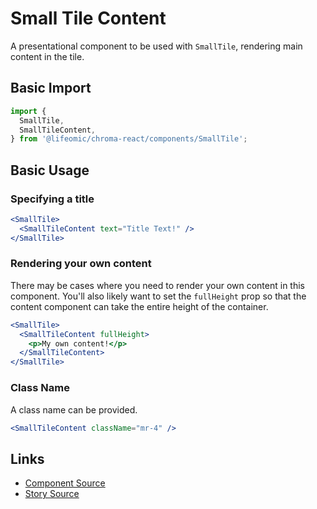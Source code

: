 # Small Tile Content

A presentational component to be used with `SmallTile`, rendering main content
in the tile.

<!-- STORY -->

## Basic Import

```js
import {
  SmallTile,
  SmallTileContent,
} from '@lifeomic/chroma-react/components/SmallTile';
```

## Basic Usage

### Specifying a title

```jsx
<SmallTile>
  <SmallTileContent text="Title Text!" />
</SmallTile>
```

### Rendering your own content

There may be cases where you need to render your own content in this component.
You'll also likely want to set the `fullHeight` prop so that the content
component can take the entire height of the container.

```jsx
<SmallTile>
  <SmallTileContent fullHeight>
    <p>My own content!</p>
  </SmallTileContent>
</SmallTile>
```

### Class Name

A class name can be provided.

```jsx
<SmallTileContent className="mr-4" />
```

## Links

- [Component Source](https://github.com/lifeomic/chroma-react/blob/master/src/components/SmallTile/SmallTileContent.tsx)
- [Story Source](https://github.com/lifeomic/chroma-react/blob/master/stories/components/SmallTile/SmallTile.stories.tsx)

